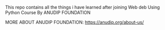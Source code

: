 This repo contains all the things i have learned after joining Web deb Using Python Course By ANUDIP FOUNDATION 

MORE ABOUT ANUDIP FOUNDATION:
https://anudip.org/about-us/
